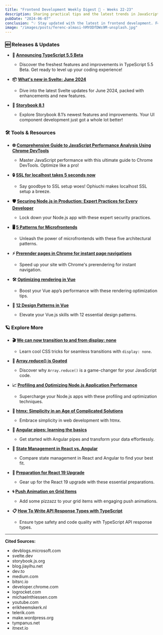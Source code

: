 ```yaml
---
title: "Frontend Development Weekly Digest 💮 - Weeks 22-23"
description: Sharing practical tips and the latest trends in JavaScript
pubDate: "2024-06-07"
conclusion: "💡 Stay updated with the latest in frontend development. Follow the links for more insights."
image: "/images/posts/ferenc-almasi-hMYODfDWs9M-unsplash.jpg"
---
```


### 🆕 Releases & Updates

- **🚀 [Announcing TypeScript 5.5 Beta](https://devblogs.microsoft.com/typescript/announcing-typescript-5-5-beta/?ref=zazen_code)**

  - Discover the freshest features and improvements in TypeScript 5.5 Beta. Get ready to level up your coding experience!

- **📦 [What's new in Svelte: June 2024](https://svelte.dev/blog/whats-new-in-svelte-june-2024?ref=zazen_code)**

  - Dive into the latest Svelte updates for June 2024, packed with enhancements and new features.

- **📘 [Storybook 8.1](https://storybook.js.org/blog/storybook-8-1/?ref=zazen_code)**

  - Explore Storybook 8.1’s newest features and improvements. Your UI component development just got a whole lot better!

### 🛠 Tools & Resources

- **🌐 [Comprehensive Guide to JavaScript Performance Analysis Using Chrome DevTools](https://blog.jiayihu.net/comprenhensive-guide-chrome-performance/?ref=zazen_code)**

  - Master JavaScript performance with this ultimate guide to Chrome DevTools. Optimize like a pro!

- **🔒 [SSL for localhost takes 5 seconds now](https://dev.to/cheeselemon/ssl-in-localhost-takes-5-seconds-now-460i?ref=zazen_code)**

  - Say goodbye to SSL setup woes! Ophiuchi makes localhost SSL setup a breeze.

- **🛡️ [Securing Node.js in Production: Expert Practices for Every Developer](https://medium.com/@apoorva.gcet/securing-node-js-in-production-expert-practices-for-every-developer-9343c1ee0f79?ref=zazen_code)**

  - Lock down your Node.js app with these expert security practices.

- **🖥️ [5 Patterns for Microfrontends](https://blog.bitsrc.io/5-ways-to-build-microfrontends-00fe4a3541f9?ref=zazen_code)**

  - Unleash the power of microfrontends with these five architectural patterns.

- **⚡ [Prerender pages in Chrome for instant page navigations](https://developer.chrome.com/docs/web-platform/prerender-pages/?ref=zazen_code)**

  - Speed up your site with Chrome's prerendering for instant navigation.

- **🛠️ [Optimizing rendering in Vue](https://blog.logrocket.com/optimizing-rendering-vue/?ref=zazen_code)**

  - Boost your Vue app’s performance with these rendering optimization tips.

- **📜 [12 Design Patterns in Vue](https://michaelnthiessen.com/12-design-patterns-vue?ref=zazen_code)**

  - Elevate your Vue.js skills with 12 essential design patterns.

### 🪐 Explore More

- **🎬 [We can now transition to and from display: none](https://www.youtube.com/watch?v=vmDEHAzj2XE?ref=zazen_code)**

  - Learn cool CSS tricks for seamless transitions with `display: none`.

- **🔢 [Array.reduce() is Goated](https://dev.to/mattlewandowski93/arrayreduce-is-goated-1f1j?ref=zazen_code)**

  - Discover why `Array.reduce()` is a game-changer for your JavaScript code.

- **📈 [Profiling and Optimizing Node.js Application Performance](https://medium.com/@SplitSoftware/profiling-and-optimizing-node-js-application-performance-1f7d03c8bb02?ref=zazen_code)**

  - Supercharge your Node.js apps with these profiling and optimization techniques.

- **🧩 [htmx: Simplicity in an Age of Complicated Solutions](https://www.erikheemskerk.nl/htmx-simplicity/?ref=zazen_code)**

  - Embrace simplicity in web development with htmx.

- **🔄 [Angular pipes: learning the basics](https://rubenperegrina.com/angular-pipes-learning-the-basics?ref=zazen_code)**

  - Get started with Angular pipes and transform your data effortlessly.

- **🔀 [State Management in React vs. Angular](https://www.telerik.com/blogs/state-management-react-vs-angular?ref=zazen_code)**

  - Compare state management in React and Angular to find your best fit.

- **📅 [Preparation for React 19 Upgrade](https://make.wordpress.org/core/2024/06/07/preparation-for-react-19-upgrade/?ref=zazen_code)**

  - Gear up for the React 19 upgrade with these essential preparations.

- **🌀 [Push Animation on Grid Items](https://tympanus.net/codrops/2024/06/05/push-animation-on-grid-items/?ref=zazen_code)**

  - Add some pizzazz to your grid items with engaging push animations.

- **📋 [How To Write API Response Types with TypeScript](https://itnext.io/how-to-write-api-response-types-with-typescript-f8152ddd43dd?ref=zazen_code)**

  - Ensure type safety and code quality with TypeScript API response types.

---

**Cited Sources:**

- devblogs.microsoft.com
- svelte.dev
- storybook.js.org
- blog.jiayihu.net
- dev.to
- medium.com
- bitsrc.io
- developer.chrome.com
- logrocket.com
- michaelnthiessen.com
- youtube.com
- erikheemskerk.nl
- telerik.com
- make.wordpress.org
- tympanus.net
- itnext.io
